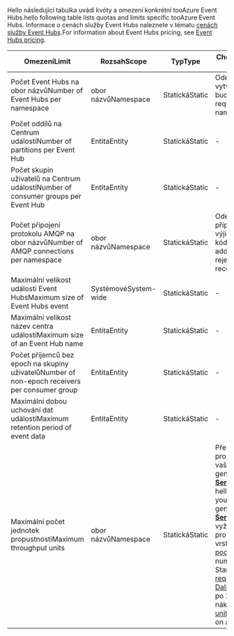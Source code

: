 <span data-ttu-id="6e9ff-101">Hello následující tabulka uvádí kvóty a omezení konkrétní tooAzure Event Hubs.</span><span class="sxs-lookup"><span data-stu-id="6e9ff-101">hello following table lists quotas and limits specific tooAzure Event Hubs.</span></span> <span data-ttu-id="6e9ff-102">Informace o cenách služby Event Hubs naleznete v tématu [cenách služby Event Hubs](https://azure.microsoft.com/pricing/details/event-hubs/).</span><span class="sxs-lookup"><span data-stu-id="6e9ff-102">For information about Event Hubs pricing, see [Event Hubs pricing](https://azure.microsoft.com/pricing/details/event-hubs/).</span></span>

| <span data-ttu-id="6e9ff-103">Omezení</span><span class="sxs-lookup"><span data-stu-id="6e9ff-103">Limit</span></span> | <span data-ttu-id="6e9ff-104">Rozsah</span><span class="sxs-lookup"><span data-stu-id="6e9ff-104">Scope</span></span> | <span data-ttu-id="6e9ff-105">Typ</span><span class="sxs-lookup"><span data-stu-id="6e9ff-105">Type</span></span> | <span data-ttu-id="6e9ff-106">Chování při překročení</span><span class="sxs-lookup"><span data-stu-id="6e9ff-106">Behavior when exceeded</span></span> | <span data-ttu-id="6e9ff-107">Hodnota</span><span class="sxs-lookup"><span data-stu-id="6e9ff-107">Value</span></span> |
| --- | --- | --- | --- | --- |
| <span data-ttu-id="6e9ff-108">Počet Event Hubs na obor názvů</span><span class="sxs-lookup"><span data-stu-id="6e9ff-108">Number of Event Hubs per namespace</span></span> |<span data-ttu-id="6e9ff-109">obor názvů</span><span class="sxs-lookup"><span data-stu-id="6e9ff-109">Namespace</span></span> |<span data-ttu-id="6e9ff-110">Statická</span><span class="sxs-lookup"><span data-stu-id="6e9ff-110">Static</span></span> |<span data-ttu-id="6e9ff-111">Odeslání dalších žádostí o vytvoření nového oboru názvů budou odmítnuty.</span><span class="sxs-lookup"><span data-stu-id="6e9ff-111">Subsequent requests for creation of a new namespace will be rejected.</span></span> |<span data-ttu-id="6e9ff-112">10</span><span class="sxs-lookup"><span data-stu-id="6e9ff-112">10</span></span> |
| <span data-ttu-id="6e9ff-113">Počet oddílů na Centrum událostí</span><span class="sxs-lookup"><span data-stu-id="6e9ff-113">Number of partitions per Event Hub</span></span> |<span data-ttu-id="6e9ff-114">Entita</span><span class="sxs-lookup"><span data-stu-id="6e9ff-114">Entity</span></span> |<span data-ttu-id="6e9ff-115">Statická</span><span class="sxs-lookup"><span data-stu-id="6e9ff-115">Static</span></span> |- |<span data-ttu-id="6e9ff-116">32</span><span class="sxs-lookup"><span data-stu-id="6e9ff-116">32</span></span> |
| <span data-ttu-id="6e9ff-117">Počet skupin uživatelů na Centrum událostí</span><span class="sxs-lookup"><span data-stu-id="6e9ff-117">Number of consumer groups per Event Hub</span></span> |<span data-ttu-id="6e9ff-118">Entita</span><span class="sxs-lookup"><span data-stu-id="6e9ff-118">Entity</span></span> |<span data-ttu-id="6e9ff-119">Statická</span><span class="sxs-lookup"><span data-stu-id="6e9ff-119">Static</span></span> |- |<span data-ttu-id="6e9ff-120">20</span><span class="sxs-lookup"><span data-stu-id="6e9ff-120">20</span></span> |
| <span data-ttu-id="6e9ff-121">Počet připojení protokolu AMQP na obor názvů</span><span class="sxs-lookup"><span data-stu-id="6e9ff-121">Number of AMQP connections per namespace</span></span> |<span data-ttu-id="6e9ff-122">obor názvů</span><span class="sxs-lookup"><span data-stu-id="6e9ff-122">Namespace</span></span> |<span data-ttu-id="6e9ff-123">Statická</span><span class="sxs-lookup"><span data-stu-id="6e9ff-123">Static</span></span> |<span data-ttu-id="6e9ff-124">Odeslání dalších žádostí o další připojení se odmítne a přijme výjimku hello volání kódu.</span><span class="sxs-lookup"><span data-stu-id="6e9ff-124">Subsequent requests for additional connections will be rejected and an exception is received by hello calling code.</span></span> |<span data-ttu-id="6e9ff-125">5,000</span><span class="sxs-lookup"><span data-stu-id="6e9ff-125">5,000</span></span> |
| <span data-ttu-id="6e9ff-126">Maximální velikost události Event Hubs</span><span class="sxs-lookup"><span data-stu-id="6e9ff-126">Maximum size of Event Hubs event</span></span>|<span data-ttu-id="6e9ff-127">Systémové</span><span class="sxs-lookup"><span data-stu-id="6e9ff-127">System-wide</span></span> |<span data-ttu-id="6e9ff-128">Statická</span><span class="sxs-lookup"><span data-stu-id="6e9ff-128">Static</span></span> |- |<span data-ttu-id="6e9ff-129">256 kB</span><span class="sxs-lookup"><span data-stu-id="6e9ff-129">256 KB</span></span> |
| <span data-ttu-id="6e9ff-130">Maximální velikost název centra událostí</span><span class="sxs-lookup"><span data-stu-id="6e9ff-130">Maximum size of an Event Hub name</span></span> |<span data-ttu-id="6e9ff-131">Entita</span><span class="sxs-lookup"><span data-stu-id="6e9ff-131">Entity</span></span> |<span data-ttu-id="6e9ff-132">Statická</span><span class="sxs-lookup"><span data-stu-id="6e9ff-132">Static</span></span> |- |<span data-ttu-id="6e9ff-133">50 znaků</span><span class="sxs-lookup"><span data-stu-id="6e9ff-133">50 characters</span></span> |
| <span data-ttu-id="6e9ff-134">Počet příjemců bez epoch na skupiny uživatelů</span><span class="sxs-lookup"><span data-stu-id="6e9ff-134">Number of non-epoch receivers per consumer group</span></span> |<span data-ttu-id="6e9ff-135">Entita</span><span class="sxs-lookup"><span data-stu-id="6e9ff-135">Entity</span></span> |<span data-ttu-id="6e9ff-136">Statická</span><span class="sxs-lookup"><span data-stu-id="6e9ff-136">Static</span></span> |- |<span data-ttu-id="6e9ff-137">5</span><span class="sxs-lookup"><span data-stu-id="6e9ff-137">5</span></span> |
| <span data-ttu-id="6e9ff-138">Maximální dobou uchování dat událostí</span><span class="sxs-lookup"><span data-stu-id="6e9ff-138">Maximum retention period of event data</span></span> |<span data-ttu-id="6e9ff-139">Entita</span><span class="sxs-lookup"><span data-stu-id="6e9ff-139">Entity</span></span> |<span data-ttu-id="6e9ff-140">Statická</span><span class="sxs-lookup"><span data-stu-id="6e9ff-140">Static</span></span> |- |<span data-ttu-id="6e9ff-141">1-7 dní</span><span class="sxs-lookup"><span data-stu-id="6e9ff-141">1-7 days</span></span> |
| <span data-ttu-id="6e9ff-142">Maximální počet jednotek propustnosti</span><span class="sxs-lookup"><span data-stu-id="6e9ff-142">Maximum throughput units</span></span> |<span data-ttu-id="6e9ff-143">obor názvů</span><span class="sxs-lookup"><span data-stu-id="6e9ff-143">Namespace</span></span> |<span data-ttu-id="6e9ff-144">Statická</span><span class="sxs-lookup"><span data-stu-id="6e9ff-144">Static</span></span> |<span data-ttu-id="6e9ff-145">Přesahující limit jednotky propustnosti hello způsobí, že vaše data toobe omezené a generuje  **[ServerBusyException](/dotnet/api/microsoft.servicebus.messaging.serverbusyexception)**.</span><span class="sxs-lookup"><span data-stu-id="6e9ff-145">Exceeding hello throughput unit limit causes your data toobe throttled and generates a **[ServerBusyException](/dotnet/api/microsoft.servicebus.messaging.serverbusyexception)**.</span></span> <span data-ttu-id="6e9ff-146">Můžete vyžádat větší počet jednotek propustnosti pro standardní vrstvy a podání [žádost o podporu](/azure/azure-supportability/how-to-create-azure-support-request).</span><span class="sxs-lookup"><span data-stu-id="6e9ff-146">You can request a larger number of throughput units for a Standard tier by filing a [support request](/azure/azure-supportability/how-to-create-azure-support-request).</span></span> <span data-ttu-id="6e9ff-147">[Jednotky propustnosti Další](../articles/event-hubs/event-hubs-auto-inflate.md) jsou k dispozici v blocích po 20 na základě potvrdit nákupu.</span><span class="sxs-lookup"><span data-stu-id="6e9ff-147">[Additional throughput units](../articles/event-hubs/event-hubs-auto-inflate.md) are available in blocks of 20 on a committed purchase basis.</span></span> |<span data-ttu-id="6e9ff-148">20</span><span class="sxs-lookup"><span data-stu-id="6e9ff-148">20</span></span> |

